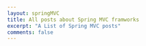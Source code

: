 ```yaml
---
layout: springMVC
title: All posts about Spring MVC framworks
excerpt: "A List of Spring MVC posts"
comments: false
---
```

